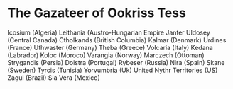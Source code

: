 # The Gazateer of Ookriss Tess

Icosium (Algeria)
Leithania (Austro-Hungarian Empire
Janter Uldosey (Central Canada)
Ctholkands (British Columbia)
Kalmar (Denmark)
Urdines (France)
Uthwaster (Germany)
Theba (Greece)
Volcaria (Italy)
Kedana (Labrador)
Koloc (Moroco)
Varangia (Norway)
Marczech (Ottoman)
Strygandis (Persia)
Doistra (Portugal)
Rybeser (Russia)
Nira (Spain)
Skane (Sweden)
Tyrcis (Tunisia)
Yorvumbria (Uk)
United Nythr Territories (US)
Zagui (Brazil)
Sia Vera (Mexico)
